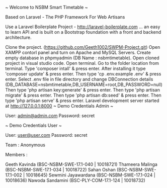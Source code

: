 ~ Welcome to NSBM Smart Timetable ~

Based on Laravel - The PHP Framework For Web Artisans

Use a Laravel Boilerplate Project - http://laravel-boilerplate.com ... an easy to learn API and is built on a Bootstrap foundation with a front and backend architecture.

Clone the project. (https://github.com/Geeth1002/SWPM-Project.git)
Open XAMPP contorl panel and turn on Apache and MySQL Servers.
Create empty database in phpmyadmin (DB Name : nsbmtimetable).
Open cloned project in visual studio code.
Open terminal.
Go to the folder location from terminal.
Type 'composer intall' & press enter.
After installing it type 'composer update' & press enter.
Then type 'cp .env.example .env' & press enter.
Select .env file in file directory and change DBConnection details (DB_DATABASE=nsbmtimetable,DB_USERNAME=root,DB_PASSWORD=null)
Then type 'php artisan key:generate' & press enter.
Then type 'php artisan migrate' & press enter.
Then type 'php artisan db:seed' & press enter.
Then type 'php artisan serve' & press enter.
Laravel development server started at http://127.0.0.1:8000
~ Demo Credentials Admin ~

User: admin@admin.com Password: secret

~ Demo Credentials User ~

User: user@user.com Password: secret

Team : Anonymous

Members :

Geeth Kavinda (BSC-NSBM-SWE-17.1-040 | 10018721) Thameera Malinga (BSC-NSBM-SWE-17.1-034 | 10018722) Sahan Oshan (BSC-NSBM-SWE-17.1-002 | 10018645) Sewmini Jayawardana (BSC-NSBM-SWE-17.1-024 | 10018636) Nawoda Sandamini (BSC-PLY-COM-17.1-124 | 10018732)
